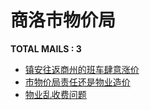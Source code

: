# 商洛市物价局
__TOTAL MAILS : 3__
- [镇安往返商州的班车肆意涨价](../../category/letters/5103.md)
- [市物价局责任还是物业造价](../../category/letters/3134.md)
- [物业乱收费问题](../../category/letters/3047.md)